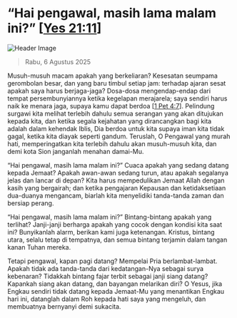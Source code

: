 
# “Hai pengawal, masih lama malam ini?”  [[Yes 21:11](http://alkitab.sabda.org/?Yes%2021:11)]

![Header Image](https://alkitab.app/slice/sunrise.jpg)

> Rabu, 6 Agustus 2025

Musuh-musuh macam apakah yang berkeliaran? Kesesatan seumpama gerombolan besar, dan yang baru timbul setiap jam: terhadap ajaran sesat apakah saya harus berjaga-jaga? Dosa-dosa mengendap-endap dari tempat persembunyiannya ketika kegelapan merajarela; saya sendiri harus naik ke menara jaga, supaya kamu dapat berdoa [[1 Pet 4:7](http://alkitab.sabda.org/?1%20Pet%204:7)]. Pelindung surgawi kita melihat terlebih dahulu semua serangan yang akan ditujukan kepada kita, dan ketika segala kejahatan yang dirancangkan bagi kita adalah dalam kehendak Iblis, Dia berdoa untuk kita supaya iman kita tidak gagal, ketika kita diayak seperti gandum. Teruslah, O Pengawal yang murah hati, memperingatkan kita terlebih dahulu akan musuh-musuh kita, dan demi kota Sion janganlah menahan damai-Mu.

“Hai pengawal, masih lama malam ini?” Cuaca apakah yang sedang datang kepada Jemaat? Apakah awan-awan sedang turun, atau apakah segalanya jelas dan lancar di depan? Kita harus mempedulikan Jemaat Allah dengan kasih yang bergairah; dan ketika pengajaran Kepausan dan ketidaksetiaan dua-duanya mengancam, biarlah kita menyelidiki tanda-tanda zaman dan bersiap perang.

“Hai pengawal, masih lama malam ini?” Bintang-bintang apakah yang terlihat? Janji-janji berharga apakah yang cocok dengan kondisi kita saat ini? Bunyikanlah alarm, berikan kami juga ketenangan. Kristus, bintang utara, selalu tetap di tempatnya, dan semua bintang terjamin dalam tangan kanan Tuhan mereka.

Tetapi pengawal, kapan pagi datang? Mempelai Pria berlambat-lambat. Apakah tidak ada tanda-tanda dari kedatangan-Nya sebagai surya kebenaran? Tidakkah bintang fajar terbit sebagai janji siang datang? Kapankah siang akan datang, dan bayangan melarikan diri? O Yesus, jika Engkau sendiri tidak datang kepada Jemaat-Mu yang menantikan Engkau hari ini, datanglah dalam Roh kepada hati saya yang mengeluh, dan membuatnya bernyanyi demi sukacita.
    